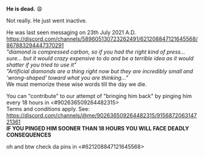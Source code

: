 **He is dead.** :weary:

Not really. He just went inactive.

He was last seen messaging on 23th July 2021 A.D. https://discord.com/channels/589605130723262491/621208847121645568/867883294447370291 \
*"diamond is compressed carbon, so if you had the right kind of press... sure... but it would crazy expensive to do and be a terrible idea as it would shatter if you tried to use it"*\
*"Artificial diamonds are a thing right now but they are incredibly small and 'wrong-shaped' toward what you are thinking..."* \
We must memorize these wise words till the day we die.

You can "contribute" to our attempt of "bringing him back" by pinging him every 18 hours in <#902636509264482315>\
Terms and conditions apply. See: https://discord.com/channels/@me/902636509264482315/915687206314721361 \
**IF YOU PINGED HIM SOONER THAN 18 HOURS YOU WILL FACE DEADLY CONSEQUENCES**

oh and btw check da pins in <#621208847121645568>
